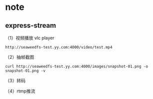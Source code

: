 # note

## express-stream

（1）视频播放
vlc player
```
http://seaweedfs-test.yy.com:4000/video/test.mp4
```

（2）抽帧截图
```
curl http://seaweedfs-test.yy.com:4000/images/snapshot-01.png -o snapshot-01.png -v
```

（3）转码


（4）rtmp推流

